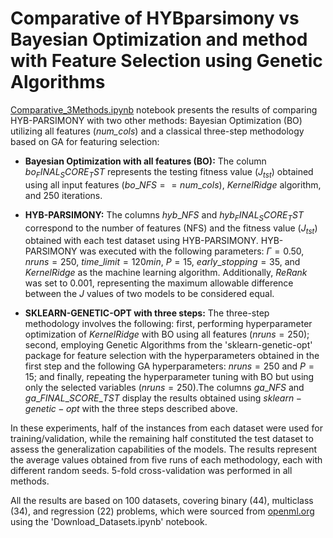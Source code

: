 # Comparative of HYBparsimony vs Bayesian Optimization and method with Feature Selection using Genetic Algorithms

[Comparative_3Methods.ipynb](Comparative_3Methods.ipynb) notebook presents the results of comparing HYB-PARSIMONY with two other methods: Bayesian Optimization (BO) utilizing all features (*num\_cols*) and a classical three-step methodology based on GA for featuring selection:

- **Bayesian Optimization with all features (BO):** The column $bo_FINAL_SCORE_TST$ represents the testing fitness value ($J_{tst}$) obtained using all input features ($bo\_NFS==num\_cols$),  $KernelRidge$ algorithm, and 250 iterations.

- **HYB-PARSIMONY:** The columns $hyb\_NFS$ and $hyb_FINAL_SCORE_TST$ correspond to the number of features (NFS) and the fitness value ($J_{tst}$) obtained with each test dataset using HYB-PARSIMONY. HYB-PARSIMONY was executed with the following parameters: $\Gamma=0.50$, $nruns=250$, $time\_limit=120min$, $P=15$, $early\_{stopping}=35$, and $KernelRidge$ as the machine learning algorithm. Additionally, $ReRank$ was set to $0.001$, representing the maximum allowable difference between the $J$ values of two models to be considered equal.

- **SKLEARN-GENETIC-OPT with three steps:** The three-step methodology involves the following: first, performing hyperparameter optimization of $KernelRidge$ with BO using all features ($nruns=250$); second, employing Genetic Algorithms from the 'sklearn-genetic-opt' package for feature selection with the hyperparameters obtained in the first step and the following GA hyperparameters: $nruns=250$ and $P=15$; and finally, repeating the hyperparameter tuning with BO but using only the selected variables ($nruns=250$).The columns $ga\_NFS$ and $ga\_FINAL\_SCORE\_TST$ display the results obtained using $sklearn-genetic-opt$ with the three steps described above.

In these experiments, half of the instances from each dataset were used for training/validation, while the remaining half constituted the test dataset to assess the generalization capabilities of the models. The results represent the average values obtained from five runs of each methodology, each with different random seeds. 5-fold cross-validation was performed in all methods.

All the results are based on 100 datasets, covering binary ($44$), multiclass ($34$), and regression ($22$) problems, which were sourced from [openml.org](https://www.openml.org/) using the 'Download_Datasets.ipynb' notebook.


